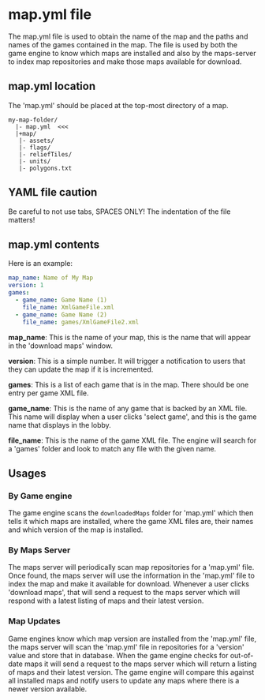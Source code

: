 # map.yml file

The map.yml file is used to obtain the name of the map and
the paths and names of the games contained in the map.
The file is used by both the game engine to know which maps
are installed and also by the maps-server to index map repositories
and make those maps available for download.

## map.yml location

The 'map.yml' should be placed at the top-most directory of a map.

```
my-map-folder/
  |- map.yml  <<<
  |+map/
   |- assets/
   |- flags/
   |- reliefTiles/
   |- units/
   |- polygons.txt
```

## YAML file caution

Be careful to not use tabs, SPACES ONLY! The indentation of the file
matters!

## map.yml contents

Here is an example:

```yaml
map_name: Name of My Map
version: 1
games:
  - game_name: Game Name (1)
    file_name: XmlGameFile.xml
  - game_name: Game Name (2)
    file_name: games/XmlGameFile2.xml
```

**map_name**: This is the name of your map, this is the name that will
appear in the 'download maps' window.

**version**: This is a simple number. It will trigger a notification
to users that they can update the map if it is incremented.

**games**: This is a list of each game that is in the map. There should
be one entry per game XML file.

**game_name**: This is the name of any game that is backed by an XML file. This
name will display when a user clicks 'select game', and this is the game name
that displays in the lobby.

**file_name**: This is the name of the game XML file. The engine will search for
a 'games' folder and look to match any file with the given name.

## Usages

### By Game engine

The game engine scans the `downloadedMaps` folder for 'map.yml' which then
tells it which maps are installed, where the game XML files are, their names
and which version of the map is installed.

### By Maps Server

The maps server will periodically scan map repositories for a 'map.yml' file.
Once found, the maps server will use the information in the 'map.yml' file
to index the map and make it available for download. Whenever a
user clicks 'download maps', that will send a request to the maps server
which will respond with a latest listing of maps and their latest version.

### Map Updates

Game engines know which map version are installed from the 'map.yml' file,
the maps server will scan the 'map.yml' file in repositories for a 'version'
value and store that in database. When the game engine checks for out-of-date
maps it will send a request to the maps server which will return a listing
of maps and their latest version. The game engine will compare this against
all installed maps and notify users to update any maps where there is a
newer version available.
